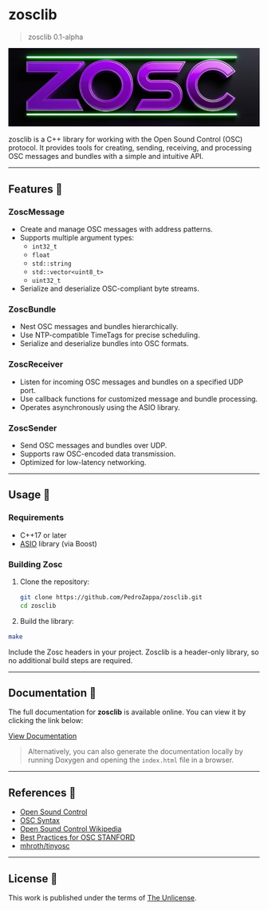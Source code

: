 # zosclib
> zosclib 0.1-alpha  

![ZOSCLIB Logo](./img/zosc_logo.png) 

zosclib is a C++ library for working with the Open Sound Control (OSC) protocol. It provides tools for creating, sending, receiving, and processing OSC messages and bundles with a simple and intuitive API.

---

## Features 🚀

### ZoscMessage  
- Create and manage OSC messages with address patterns.  
- Supports multiple argument types:  
  - `int32_t`  
  - `float`  
  - `std::string`  
  - `std::vector<uint8_t>`  
  - `uint32_t`  
- Serialize and deserialize OSC-compliant byte streams.  

### ZoscBundle  
- Nest OSC messages and bundles hierarchically.  
- Use NTP-compatible TimeTags for precise scheduling.  
- Serialize and deserialize bundles into OSC formats.  

### ZoscReceiver  
- Listen for incoming OSC messages and bundles on a specified UDP port.  
- Use callback functions for customized message and bundle processing.  
- Operates asynchronously using the ASIO library.  

### ZoscSender  
- Send OSC messages and bundles over UDP.  
- Supports raw OSC-encoded data transmission.  
- Optimized for low-latency networking.  

---

## Usage 🔧 

### Requirements  
- C++17 or later  
- [ASIO](https://think-async.com/) library (via Boost)  

### Building Zosc  
1. Clone the repository:  
   ```bash
   git clone https://github.com/PedroZappa/zosclib.git
   cd zosclib
   ```
2. Build the library:
```bash
make
```
Include the Zosc headers in your project. Zosclib is a header-only library, so no additional build steps are required.

___

## Documentation 📖

The full documentation for **zosclib** is available online. You can view it by clicking the link below:

<a href="https://PedroZappa.github.io/zosclib/" target="_blank">View Documentation</a>

> Alternatively, you can also generate the documentation locally by running Doxygen and opening the `index.html` file in a browser.

---

## References 📖

- [Open Sound Control](https://opensoundcontrol.org/)
- [OSC Syntax](https://opensoundcontrol.stanford.edu/spec-1_0.html#introduction)
- [Open Sound Control Wikipedia](https://en.wikipedia.org/wiki/Open_Sound_Control)
- [Best Practices for OSC STANFORD](https://opensoundcontrol.stanford.edu/files/osc-best-practices-final.pdf)
- [mhroth/tinyosc](https://github.com/mhroth/tinyosc)

___

## License 🔏

This work is published under the terms of <a href="https://github.com/PedroZappa/zosclib/blob/main/LICENSE">The Unlicense</a>.
